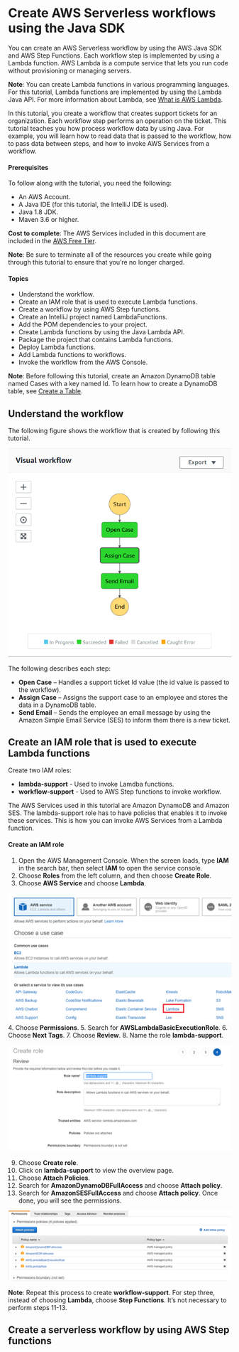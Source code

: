 #  Create AWS Serverless workflows using the Java SDK

You can create an AWS Serverless workflow by using the AWS Java SDK and AWS Step Functions. 
Each workflow step is implemented by using a Lambda function. AWS Lambda is a compute service that lets you run 
code without provisioning or managing servers.

**Note**: You can create Lambda functions in various programming languages. For this tutorial, Lambda functions are 
implemented by using the Lambda Java API. For more information about Lambda, see 
[What is AWS Lambda](https://docs.aws.amazon.com/lambda/latest/dg/welcome.html).

In this tutorial, you create a workflow that creates support tickets for an organization. Each workflow step performs an operation on the ticket. This tutorial teaches you how process workflow data by using Java. For example, you will learn how to read data that is passed to the workflow, how to pass data between steps, and how to invoke AWS Services from a workflow. 

#### Prerequisites
To follow along with the tutorial, you need the following:
+ An AWS Account.
+ A Java IDE (for this tutorial, the IntelliJ IDE is used).
+ Java 1.8 JDK. 
+ Maven 3.6 or higher.

**Cost to complete**: The AWS Services included in this document are included in the [AWS Free Tier](https://aws.amazon.com/free/?all-free-tier.sort-by=item.additionalFields.SortRank&all-free-tier.sort-order=asc). 

**Note**: Be sure to terminate all of the resources you create while going through this tutorial to ensure that you’re no longer charged.

#### Topics

+ Understand the workflow.
+ Create an IAM role that is used to execute Lambda functions.
+	Create a workflow by using AWS Step functions.
+	Create an IntelliJ project named LambdaFunctions.
+	Add the POM dependencies to your project.
+	Create Lambda functions by using the Java Lambda API.
+	Package the project that contains Lambda functions. 
+	Deploy Lambda functions.
+	Add Lambda functions to workflows.
+ Invoke the workflow from the AWS Console.

**Note**: Before following this tutorial, create an Amazon DynamoDB table named Cases with a key named Id. To learn how to create a DynamoDB table, see [Create a Table](https://docs.aws.amazon.com/amazondynamodb/latest/developerguide/getting-started-step-1.html).

## Understand the workflow

The following figure shows the workflow that is created by following this tutorial. 

![AWS Tracking Application](images/lambda1.png)

The following describes each step: 
+	**Open Case** – Handles a support ticket Id value (the id value is passed to the workflow). 
+	**Assign Case** – Assigns the support case to an employee and stores the data in a DynamoDB table. 
+	**Send Email** – Sends the employee an email message by using the Amazon Simple Email Service (SES) to inform them there is a new ticket. 

## Create an IAM role that is used to execute Lambda functions

Create two IAM roles:
+ **lambda-support** - Used to invoke Lamdba functions.
+ **workflow-support** - Used to AWS Step functions to invoke workflow.

The AWS Services used in this tutorial are Amazon DynamoDB and Amazon SES. The lambda-support role has to have policies that enables it to invoke these services. This is how you can invoke AWS Services from a Lambda function. 

#### Create an IAM role

1. Open the AWS Management Console. When the screen loads, type **IAM** in the search bar, then select **IAM** to open the service console.
2.  Choose **Roles** from the left column, and then choose **Create Role**. 
3.	Choose **AWS Service** and choose **Lambda**.

![AWS Tracking Application](images/lambda21.png)
4.	Choose **Permissions**. 
5.	Search for **AWSLambdaBasicExecutionRole**.
6.	Choose **Next Tags**.
7.	Choose **Review**. 
8.	Name the role **lambda-support**.

![AWS Tracking Application](images/lambda17.png)

9.	Choose **Create role**. 
10.	Click on **lambda-support** to view the overview page. 
11.	Choose **Attach Policies**.
12.	Search for **AmazonDynamoDBFullAccess** and choose **Attach policy**.
13.	Search for **AmazonSESFullAccess** and choose **Attach policy**. Once done, you will see the permissions. 

![AWS Tracking Application](images/lambda16.png)

**Note**: Repeat this process to create **workflow-support**. For step three, instead of choosing **Lambda**, choose **Step Functions**. It’s not necessary to perform steps 11-13. 

## Create a serverless workflow by using AWS Step functions




